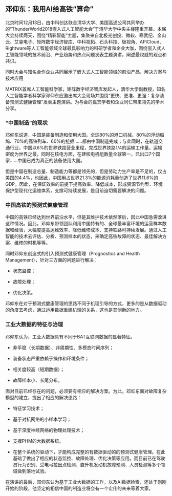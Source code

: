 ## 邓仰东：我用AI给高铁“算命”

北京时间12月13日，由中科创达联合清华大学、美国高通公司共同举办的“ThunderWorld2018嵌入式人工智能大会”于清华大学中央主楼隆重开幕。本届大会持续两天，围绕“精彩智能”主题，集聚来自北极光创投、微软、寒武纪、金山云、艾睿电子、矩阵数字经济智库、中科视拓、石头科技、极视角、APICloud、Rightware等人工智能领域全球最具影响力的科研学者和企业大咖，围绕嵌入式人工智能领域的技术前沿、产业趋势和热点问题发表主题演讲，阐述最权威的观点和共识。

同时大会与知名合作企业共同展示了嵌入式人工智能领域的前沿产品、解决方案与技术应用

MATRIX首席人工智能科学家，矩阵数字经济智库发起人，清华大学副教授，知名人工智能学者科学家邓仰东应邀出席大会现场并围绕“更快、更准、更强：复杂装备预测式健康管理”发表主题演讲。为与会的嘉宾学者和企业同仁带来领先的学术分享。


### “中国制造”的现状

邓仰东说道，中国是装备制造和使用大国。全球80%的港口机械、80%的浮动船坞、70%的高铁列车、60%的挖掘……都由中国制造完成；与此同时，在轨道交通行业，中国以6%的世界铁路营业里程，完成世界铁路1/4的运输工作量，运输密度为世界之最，同时在核电方面，在建核电机组数量全球第一，已出口7个国家……中国已成为真正的装备使用大国。

但是中国在制造总量、制造能力等都是领先的，但是劳动力生产率是不足的，仅占美国的4.4%，也因此，中国用占世界21.3%的能源消耗量创造了世界11.6%的GDP。因此，在保证效率的前提下提高效率、降低成本，形成资源节约型、环境保护型现代化运维体系，支撑可持续发展，是目前迫切需要解决的问题。


### 中国高铁的预测式健康管理

中国的高铁已经达到世界前沿水平，但是其维护技术依然落后，因此中国急需改进这种情况。因此，邓仰东带领团队利用中国特有的、全球最丰富环境的运营样本数据和经验，大幅度提高运维效率、降低维修成本、支持铁路可持续发展。通过人工智能的技术去评估、分析、预测样本的状态，来确定高铁故障的状态、最佳解决方案、维修的时机等等。


同时邓仰东创造式的引入预测式健康管理（Prognostics and Health Management），针对三方面的问题进行解决：

- 状态监控；

- 故障处理；

- 优化决策。

邓仰东在对于预测式健康管理的思路不同于机理引导的方式，更多的是从数据驱动的角度去考虑，通过运用数据重建机理的关系，这也是其创新的地方。

### 工业大数据的特征与治理


邓仰东认为，工业大数据具有不同于BAT互联网数据的显著特征。

- 非平稳（长期数据）、非周期性、多模态时间序列；

- 装备状态严重依赖于操作和环境条件；

- 相关度较高（短期数据）；

- 故障样本小、长尾分布。


面对目前已经存在的问题，必须要有相应的解决方案。为此，邓仰东面对故障复杂模型的建立，提出了相应的解决思路：

- 特征学习技术；

- 基于对抗网络的小样本学习；

- 基于深度神经网络的物理处理技术；

- 支撑PHM的大数据系统。

- 在整个系统的驱动下，才能构成完整的有数据驱动的的预测式健康管理。在此基础了做出了相应的状态监控、故障处理、优化决策等应用。而目前已在驾驶员行为识别、受电弓拉出点检测、直升机发动机故障预测、人员检测等多个领域做到落地试验。

在演讲的最后，邓仰东认为基于工业大数据的工作，以及AI数据检索，还处于刚刚开始的阶段，他坚定的相信中国的制造业将会有一个宏伟的未来等着大家。
